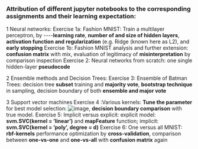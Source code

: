 ### Attribution of different jupyter notebooks to the corresponding assignments and their learning expectation:

1 Neural networks:
Exercise 1a: Fashion MNIST: Train a multilayer perceptron, by ----**learning rate**, **number of and size of hidden layers**, **activation function and regularization** (e.g. Ridge (known here as L2), and **early stopping**
Exercise 1b: Fashion MNIST analysis and further extension: **confusion matrix** with mix, evaluation of legitimacy of **misinterpretation** by comparison inspection
Exercise 2: Neural networks from scratch: one single hidden-layer **pseudocode**

2 Ensemble methods and Decision Trees:
Exercise 3: Ensemble of Batman Trees: decision tree **subset** training and **majority vote**, **bootstrap technique** in sampling, decision boundary of both **ensemble and major vote**

3 Support vector machines
Exercise 4 :Various kernels: **Tune the parameter** for best model selection: ![image](https://github.com/user-attachments/assets/e58b2f25-83d2-4a54-9429-534a3e567f5d), **decision boundary comparison** with true model.
Exercise 5: Implicit versus explicit: explicit model: **svm.SVC(kernel = ’linear’)** and **mapFeature** function; implicit: **svm.SVC(kernel = ’poly’, degree = d)**
Exercise 6: One versus all MNIST: **rbf-kernels** performance optimization by **cross-validation**, comparison between **one-vs-one** and **one-vs-all** with **confusion matrix** again
